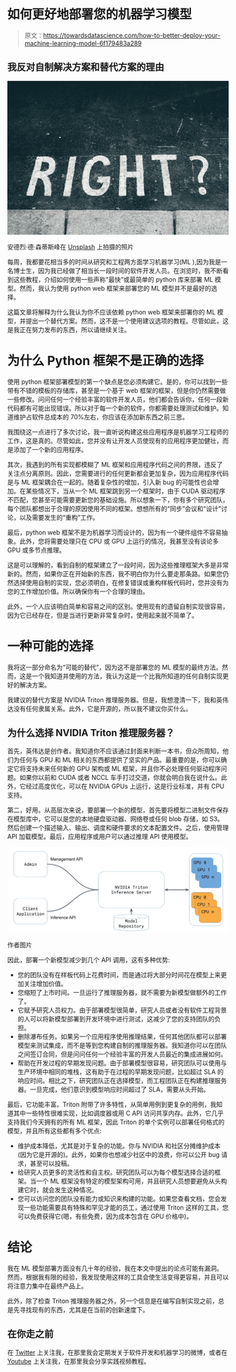 # 如何更好地部署您的机器学习模型

> 原文：<https://towardsdatascience.com/how-to-better-deploy-your-machine-learning-model-6f179483a289>

## 我反对自制解决方案和替代方案的理由

![](img/cb5c8f81dc987b108c51fe17fb8122e0.png)

安德烈·德·森蒂斯峰在 [Unsplash](https://unsplash.com?utm_source=medium&utm_medium=referral) 上拍摄的照片

每周，我都要花相当多的时间从研究和工程两方面学习机器学习(ML ),因为我是一名博士生，因为我已经做了相当长一段时间的软件开发人员。在浏览时，我不断看到这些教程，介绍如何使用一些声称“最快”或最简单的 python 库来部署 ML 模型。然而，我认为使用 python web 框架来部署您的 ML 模型并不是最好的选择。

这篇文章将解释为什么我认为你不应该依赖 python web 框架来部署你的 ML 模型，并提出一个替代方案。然而，这不是一个使用建议选项的教程。尽管如此，这是我正在努力发布的东西，所以请继续关注。

# 为什么 Python 框架不是正确的选择

使用 python 框架部署模型的第一个缺点是您必须构建它。是的，你可以找到一些带有不错的模板的存储库，甚至是一个基于 web 框架的框架，但是你仍然需要做一些修改。问问任何一个经验丰富的软件开发人员，他们都会告诉你，任何一段新代码都有可能出现错误。所以对于每一个新的软件，你都需要处理测试和维护。知道维护占软件总成本的 70%左右，你应该在添加新东西之前三思。

我围绕这一点进行了多次讨论，我一直听说构建这些应用程序是机器学习工程师的工作，这是真的。尽管如此，您并没有让开发人员使现有的应用程序更加健壮，而是添加了一个新的应用程序。

其次，我遇到的所有实现都模糊了 ML 框架和应用程序代码之间的界限，违反了关注点分离原则。因此，您需要进行的任何更新都会更加复杂，因为应用程序代码是与 ML 框架耦合在一起的。随着复杂性的增加，引入新 bug 的可能性也会增加。在某些情况下，当从一个 ML 框架跳到另一个框架时，由于 CUDA 驱动程序不匹配，您甚至可能需要更新您的基础设施。所以想象一下，你有多个研究团队，每个团队都想出于合理的原因使用不同的框架。想想所有的“同步”会议和“设计”讨论，以及需要发生的“重构”工作。

最后，python web 框架不是为机器学习而设计的，因为有一个硬件组件不容易抽象。此外，您将需要处理只在 CPU 或 GPU 上运行的情况，我甚至没有谈论多 GPU 或多节点推理。

这是可以理解的，看到自制的框架建立了一段时间，因为这些推理框架大多是非常新的。然而，如果你正在开始新的东西，我不明白你为什么要走那条路。如果您仍然选择使用自制的实现，您必须明白，在修复错误或重构样板代码时，您并没有为您的工作增加价值。所以确保你有一个合理的理由。

此外，一个人应该明白简单和容易之间的区别。使用现有的遗留自制实现很容易，因为它已经存在，但是当进行更新非常复杂时，使用起来就不简单了。

# 一种可能的选择

我将这一部分命名为“可能的替代”，因为这不是部署您的 ML 模型的最终方法。然而，这是一个我知道并使用的方法，我认为这是一个比我所知道的任何自制实现更好的解决方案。

我建议的替代方案是 NVIDIA Triton 推理服务器。但是，我想澄清一下，我和英伟达没有任何隶属关系。此外，它是开源的，所以我不建议你买什么。

## 为什么选择 NVIDIA Triton 推理服务器？

首先，英伟达是创作者。我知道你不应该通过封面来判断一本书，但众所周知，他们为任何与 GPU 和 ML 相关的东西都提供了坚实的产品。最重要的是，你可以确定它将支持未来任何新的 GPU 架构或 ML 框架，并且你不必处理任何驱动程序问题。如果你以前和 CUDA 或者 NCCL 车手打过交道，你就会明白我在说什么。此外，它经过高度优化，可以在 NVIDIA GPUs 上运行，这是行业标准，并有 CPU 支持。

第二，好用。从高层次来说，要部署一个新的模型，首先要将模型二进制文件保存在模型库中，它可以是您的本地硬盘驱动器、网络卷或任何 blob 存储，如 S3。然后创建一个描述输入、输出、调度和硬件要求的文本配置文件。之后，使用管理 API 加载模型。最后，应用程序或用户可以通过推理 API 使用模型。

![](img/bd4b2a024c595fee5511d288440b41f0.png)

作者图片

因此，部署一个新模型减少到几个 API 调用，这有多种优势:

*   您的团队没有在样板代码上花费时间，而是通过将大部分时间花在模型上来更加关注增加价值。
*   您缩短了上市时间。一旦运行了推理服务器，就不需要为新模型做额外的工作了。
*   它赋予研究人员权力。由于部署模型很简单，研究人员或者没有软件工程背景的人可以将新模型部署到开发环境中进行测试，这减少了您的支持团队的负担。
*   删除瀑布任务。如果另一个应用程序使用推理结果，任何其他团队都可以部署模型来测试集成，而不是等到您构建自制的推理服务器。我知道你可以在团队之间签订合同，但是问问任何一个经验丰富的开发人员最近的集成进展如何。
*   帮助在开发过程的早期发现问题。由于部署模型很容易，研究团队可以使用与生产环境中相同的堆栈，这有助于在过程的早期发现问题，比如超过 SLA 的响应时间。相比之下，研究团队正在选择模型，而工程团队正在构建推理服务器。一旦完成，他们意识到模型响应时间超过了 SLA，需要从头开始。

最后，它功能丰富。Triton 附带了许多特性，从简单用例到更复杂的用例，我知道其中一些特性很难实现，比如调度器或用 C API 访问共享内存。此外，它几乎支持我们今天拥有的所有 ML 框架，因此 Triton 的单个实例可以部署任何格式的模型，并且所有这些都有多个优点:

*   维护成本降低，尤其是对于复杂的功能。你与 NVIDIA 和社区分摊维护成本(因为它是开源的)。此外，如果你也想减少社区中的浪费，你可以公开 bug 请求，甚至可以投稿。
*   给研究人员更多的灵活性和自主权。研究团队可以为每个模型选择合适的框架。当一个 ML 框架没有特定的模型架构可用，并且研究人员想要避免从头构建它时，就会发生这种情况。
*   您可以访问您的团队没有能力或知识来构建的功能。如果您查看文档，您会发现一些功能需要具有特殊和罕见才能的员工，通过使用 Triton 这样的工具，您可以免费获得它(嗯，有些免费，因为成本包含在 GPU 价格中)。

# 结论

我在 ML 模型部署方面没有几十年的经验，我在本文中提出的论点可能有漏洞。然而，根据我有限的经验，我发现使用这样的工具会使生活变得更容易，并且可以将注意力集中在最终产品上。

此外，除了检查 Triton 推理服务器之外，另一个信息是在编写自制实现之前，总是先寻找现有的东西，尤其是在当前的创新速度下。

## 在你走之前

在 [Twitter](https://twitter.com/amine_elhattami) 上关注我，在那里我会定期发关于软件开发和机器学习的微博，或者在 [Youtube](https://www.youtube.com/channel/UC5HESU2PZakGoNS2pYeO5Og) 上关注我，在那里我会分享实践视频教程。